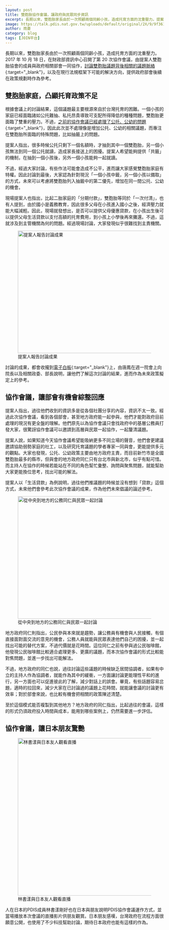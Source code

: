 ```yaml
---
layout: post
title: 雙胞胎協作會議，讓政府與民眾同步資訊 
excerpt: 長期以來，雙胞胎家長由於一次照顧兩個同齡小孩，造成托育方面的沈重壓力。提案人雙胞胎協會的成員與政府相關部會一同參與協作會議，討論雙胞胎議題背後相關的議題脈絡，以及在現行法規框架下可能的解決方向，提供政府部會後續在政策規劃時作為參考。
image: https://talk.pdis.nat.gov.tw/uploads/default/original/2X/9/9f3618163ed9df002341d7307af7f6e31c363178.JPG
author: 雨蒼
category: blog
tags: [JOIN平台]
---
```


長期以來，雙胞胎家長由於一次照顧兩個同齡小孩，造成托育方面的沈重壓力。2017 年 10 月 18 日，在財政部資訊中心召開了第 20 次協作會議，由提案人雙胞胎協會的成員與政府相關部會一同協作，[討論雙胞胎議題背後相關的議題脈絡](https://join.gov.tw/idea/detail/e072e742-8f8d-421a-a5cc-407cfbc27724){:target="_blank"}，以及在現行法規框架下可能的解決方向，提供政府部會後續在政策規劃時作為參考。

## 雙胞胎家庭，凸顯托育政策不足

根據會議上的討論結果，這個議題最主要根源來自於台灣托育的困難。一個小孩的家庭已經面臨諸如公托難抽、私托昂貴導致可支配所得降低的種種問題，雙胞胎更面臨了雙重的壓力。不過，[之前的協作會議已經處理了公托、公幼的問題](https://join.gov.tw/idea/detail/6a024fc8-ceb3-45cc-a37a-59cbec2d6bd4){:target="_blank"}，因此此次並不處理像是增加公托、公幼的相關議題，而專注在雙胞胎所面臨的特殊問題，比如抽籤上的問題。

提案人指出，很多時候公托只剩下一個名額時，才抽到其中一個雙胞胎，另一個小孩無法到同一個公托就讀，造成家長接送上的困擾。提案人希望能夠提供「共籤」的機制，在抽到一個小孩後，另外一個小孩能夠一起就讀。

不過，經過大家討論，有些作法可能會造成不公平，進而讓大家感覺雙胞胎家庭有特權。因此討論到最後，大家認為針對現況「一個小孩中籤，另一個小孩以備取」的方式，未來可以考慮將雙胞胎列入抽籤中的第二優先，增加在同一間公托、公幼的機會。

現場提案人也指出，比起二胎家庭的「分期付款」，雙胞胎等同於「一次付清」，也有人提到，由於國小是義務教育，因此很多父母在小孩進入國小之後，經濟壓力就能大幅減輕。因此，現場就發想出，是否可以提供父母優惠貸款，在小孩出生後可以提供父母生活貸款以支付高額的托育費用，到小孩上小學後再來攤還。不過，這就涉及到主管機關為何的問題。經過現場討論，大家發現似乎很難找到主責機關。

<figure>
  <img src="https://talk.pdis.nat.gov.tw/uploads/default/original/2X/2/2fa91dea681fe49bd2b64d53a927b9a9e47badee.JPG" width="690" height="388" alt="提案人報告討論成果">
  <figcaption>提案人報告討論成果</figcaption>
</figure>

討論的成果，都會收攏到[電子白板](https://realtimeboard.com/app/board/o9J_k0QrkKo=/){:target="_blank"}上，由唐鳳在週一院會上向院長以及相關政委、部長說明，讓他們了解這次討論的結果，進而作為未來政策擬定上的參考。

## 協作會議，讓部會有機會綜整回應

提案人指出，過往他們收到的資訊多是從各個社團分享的內容，資訊不太一致。經過此次協作會議，看到各個部會，甚至地方政府能一起參與，他們才能對政府目前處理的現況有更全盤的理解。他們原先以為協作會議只會找政府中的基層公務員打發大家，很驚訝協作會議可以邀請到高層與民眾一起協作，一起釐清議題。

提案人說，如果知道今天協作會議希望能吸納更多不同立場的聲音，他們會更建議邀請協助弱勢家庭的社工，以及研究托育議題的學者專家一同與會，更能提供多元的觀點。大家也發現，公托、公幼政策主要由地方政府主責，而目前新竹市是全國雙胞胎最多的縣市，但與會的地方政府同仁只有台北市與新北市，似乎有點可惜。而主持人在協作的時候若能站在不同的角色幫忙彙整、詢問與聚焦問題，就能幫助大家更能換位思考，找出可能的解法。

提案人以「生活貸款」為例說明，過往他們推議題的時候並沒有想到「貸款」這個方式，未來他們會參考此次協作會議的成果，作為他們未來倡議的論述參考。

<figure>
  <img src="https://talk.pdis.nat.gov.tw/uploads/default/original/2X/9/9f3618163ed9df002341d7307af7f6e31c363178.JPG" width="690" height="388" alt="從中央到地方的公務同仁與民眾一起討論">
  <figcaption>從中央到地方的公務同仁與民眾一起討論</figcaption>
</figure>

地方政府同仁則指出，公民參與本來就是趨勢，讓公務員有機會與人民接觸，有個直接面對面交流的意見的機會，公務人員就能與民眾表達他們自己的困擾，並一起找出可能的替代方案，不過代價就是花時間。這位同仁之前有參與過公民咖啡館，他發現公民咖啡館比較適合處理更多、更廣的議題，而本次協作會議的形式比較能對焦問題，並進一步找出可能解法。

不過，地方政府的同仁也說，過往討論這些議題的時候缺乏居間協調者，如果有中立的主持人作為協調者，就能作為其中的緩衝，一方面讓討論更能理性平和的進行，另一方面也可以促進彼此的了解，減少對話上的誤會。畢竟，有些話題容易岔題，適時的拉回來，減少大家在已討論過的議題上花時間，就能讓會議的討論更有效率；對於部會來說，也比較有機會把相關的政策陳述清楚。

至於這個模式能否複製到其他地方？地方政府的同仁指出，比起過往的會議，這樣的形式仍須政府投入時間與成本，能用到哪些案例上，仍然需要進一步評估。

## 協作會議，讓日本朋友驚艷

<figure>
  <img src="https://talk.pdis.nat.gov.tw/uploads/default/original/2X/8/80c7c25f321f0b28e0b9000d9c4e20ffc59c54c9.jpg" width="516" height="499" alt="林書漾與日本友人觀看直播">
  <figcaption>林書漾與日本友人觀看直播</figcaption>
</figure>

人在日本的PDIS成員林書漾剛好也在日本與朋友說明PDIS協作會議運作方式，並當場播放本次會議的直播影片供朋友觀賞。日本朋友感嘆，台灣政府在流程方面很願意公開，也使用了不少科技幫助討論，期待日本政府也能有這樣的作為。



